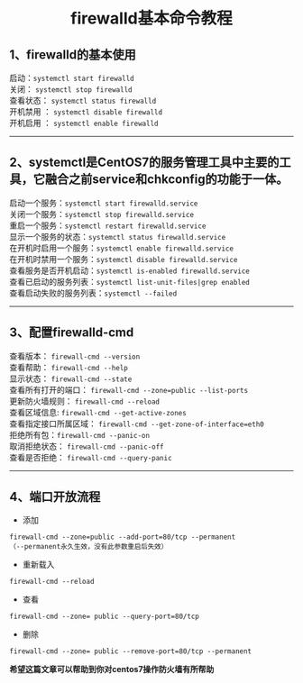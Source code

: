 



# <center> firewalld基本命令教程</center>


## 1、firewalld的基本使用
启动：`systemctl start firewalld`   
关闭： `systemctl stop firewalld`  
查看状态： `systemctl status firewalld `  
开机禁用  ： `systemctl disable firewalld`  
开机启用  ： `systemctl enable firewalld`  
 
***

## 2、systemctl是CentOS7的服务管理工具中主要的工具，它融合之前service和chkconfig的功能于一体。

启动一个服务：`systemctl start firewalld.service`  
关闭一个服务：`systemctl stop firewalld.service`  
重启一个服务：`systemctl restart firewalld.service`  
显示一个服务的状态：`systemctl status firewalld.service`  
在开机时启用一个服务：`systemctl enable firewalld.service`  
在开机时禁用一个服务：`systemctl disable firewalld.service`  
查看服务是否开机启动：`systemctl is-enabled firewalld.service`  
查看已启动的服务列表：`systemctl list-unit-files|grep enabled`  
查看启动失败的服务列表：`systemctl --failed`  

***

## 3、配置firewalld-cmd

查看版本： `firewall-cmd --version`  
查看帮助： `firewall-cmd --help`  
显示状态： `firewall-cmd --state`  
查看所有打开的端口： `firewall-cmd --zone=public --list-ports`  
更新防火墙规则： `firewall-cmd --reload`  
查看区域信息:  `firewall-cmd --get-active-zones`  
查看指定接口所属区域： `firewall-cmd --get-zone-of-interface=eth0`  
拒绝所有包：`firewall-cmd --panic-on`  
取消拒绝状态： `firewall-cmd --panic-off`  
查看是否拒绝： `firewall-cmd --query-panic`  
 
***

## 4、端口开放流程
* 添加
```
firewall-cmd --zone=public --add-port=80/tcp --permanent   
（--permanent永久生效，没有此参数重启后失效）
```
* 重新载入
```
firewall-cmd --reload
```
* 查看
```
firewall-cmd --zone= public --query-port=80/tcp
```
* 删除
```
firewall-cmd --zone= public --remove-port=80/tcp --permanent
```

**希望这篇文章可以帮助到你对centos7操作防火墙有所帮助**
